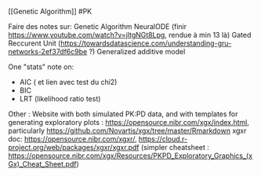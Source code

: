 [[Genetic Algorithm]]
#PK

Faire des notes sur:
Genetic Algorithm
NeuralODE (finir https://www.youtube.com/watch?v=jltgNGt8Lpg, rendue à min 13 là)
Gated Reccurent Unit (https://towardsdatascience.com/understanding-gru-networks-2ef37df6c9be ?)
Generalized additive model

One "stats" note on:
- AIC ( et lien avec test du chi2)
- BIC
- LRT (likelihood ratio test)


Other : 
Website with both simulated PK:PD data, and with templates for generating exploratory plots : https://opensource.nibr.com/xgx/index.html, particularly https://github.com/Novartis/xgx/tree/master/Rmarkdown
xgxr doc: https://opensource.nibr.com/xgxr/, https://cloud.r-project.org/web/packages/xgxr/xgxr.pdf (simpler cheatsheet : https://opensource.nibr.com/xgx/Resources/PKPD_Exploratory_Graphics_(xGx)_Cheat_Sheet.pdf)